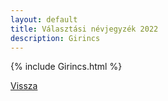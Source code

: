 ```yaml
---
layout: default
title: Választási névjegyzék 2022
description: Girincs
---
```


{% include Girincs.html %}

[Vissza](./)